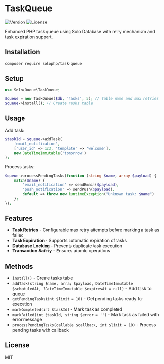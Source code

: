 # TaskQueue

[![Version](https://img.shields.io/badge/version-1.0.0-blue.svg)](https://github.com/solophp/database)
[![License](https://img.shields.io/badge/license-MIT-green.svg)](https://opensource.org/licenses/MIT)

Enhanced PHP task queue using Solo Database with retry mechanism and task expiration support.

## Installation

```bash
composer require solophp/task-queue
```

## Setup

```php
use Solo\Queue\TaskQueue;

$queue = new TaskQueue($db, 'tasks', 5); // Table name and max retries
$queue->install(); // Create tasks table
```

## Usage

Add task:
```php
$taskId = $queue->addTask(
    'email_notification',
    ['user_id' => 123, 'template' => 'welcome'],
    new DateTimeImmutable('tomorrow')
);
```

Process tasks:
```php
$queue->processPendingTasks(function (string $name, array $payload) {
    match($name) {
        'email_notification' => sendEmail($payload),
        'push_notification' => sendPush($payload),
        default => throw new RuntimeException("Unknown task: $name")
    };
});
```

## Features

- **Task Retries** - Configurable max retry attempts before marking a task as failed
- **Task Expiration** - Supports automatic expiration of tasks
- **Database Locking** - Prevents duplicate task execution
- **Transaction Safety** - Ensures atomic operations

## Methods

- `install()` - Create tasks table
- `addTask(string $name, array $payload, DateTimeImmutable $scheduledAt, ?DateTimeImmutable $expiresAt = null)` - Add task to queue
- `getPendingTasks(int $limit = 10)` - Get pending tasks ready for execution
- `markCompleted(int $taskId)` - Mark task as completed
- `markFailed(int $taskId, string $error = '')` - Mark task as failed with error message
- `processPendingTasks(callable $callback, int $limit = 10)` - Process pending tasks with callback

## License

MIT